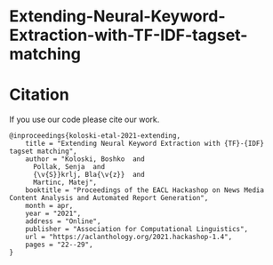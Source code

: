 # Extending-Neural-Keyword-Extraction-with-TF-IDF-tagset-matching



# Citation

If you use our code please cite our work. 

```
@inproceedings{koloski-etal-2021-extending,
    title = "Extending Neural Keyword Extraction with {TF}-{IDF} tagset matching",
    author = "Koloski, Boshko  and
      Pollak, Senja  and
      {\v{S}}krlj, Bla{\v{z}}  and
      Martinc, Matej",
    booktitle = "Proceedings of the EACL Hackashop on News Media Content Analysis and Automated Report Generation",
    month = apr,
    year = "2021",
    address = "Online",
    publisher = "Association for Computational Linguistics",
    url = "https://aclanthology.org/2021.hackashop-1.4",
    pages = "22--29",
}

```
